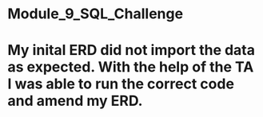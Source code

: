 # Module_9_SQL_Challenge
 
# My inital ERD did not import the data as expected. With the help of the TA I was able to run the correct code and amend my ERD.


